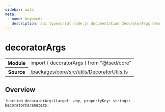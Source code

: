 ```yaml
---
sidebar: auto
meta:
 - name: keywords
   description: api typescript node.js documentation decoratorArgs decorator
---
```

# decoratorArgs <Badge text="Decorator" type="decorator"/>
<!-- Summary -->
<section class="symbol-info"><table class="is-full-width"><tbody><tr><th>Module</th><td><div class="lang-typescript"><span class="token keyword">import</span> { decoratorArgs }&nbsp;<span class="token keyword">from</span>&nbsp;<span class="token string">"@tsed/core"</span></div></td></tr><tr><th>Source</th><td><a href="https://github.com/Romakita/ts-express-decorators/blob/v4.31.9/packages/core/src/utils/DecoratorUtils.ts#L0-L0">/packages/core/src/utils/DecoratorUtils.ts</a></td></tr></tbody></table></section>

<!-- Overview -->
## Overview


<pre><code class="typescript-lang ">function <span class="token function">decoratorArgs</span><span class="token punctuation">(</span>target<span class="token punctuation">:</span> <span class="token keyword">any</span><span class="token punctuation">,</span> propertyKey<span class="token punctuation">:</span> <span class="token keyword">string</span><span class="token punctuation">)</span><span class="token punctuation">:</span> <a href="/api/core/interfaces/DecoratorParameters.html"><span class="token">DecoratorParameters</span></a><span class="token punctuation">;</span></code></pre>